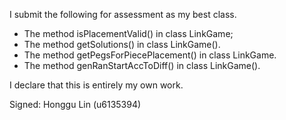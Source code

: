 I submit the following for assessment as my best class.


* The method isPlacementValid() in class LinkGame;
* The method getSolutions() in class LinkGame().
* The method getPegsForPiecePlacement() in class LinkGame.
* The method genRanStartAccToDiff() in class LinkGame().


I declare that this is entirely my own work.


Signed: Honggu Lin (u6135394)
